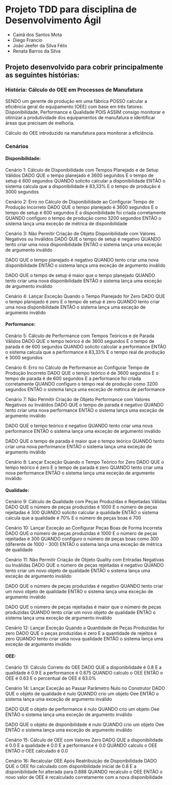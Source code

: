 # Projeto TDD para disciplina de Desenvolvimento Ágil

- Cainã dos Santos Mota
- Diego Francio
- João Jeefer da Silva Félix
- Renata Barros da Silva


## Projeto desenvolvido para cobrir principalmente as seguintes histórias:

### História: Cálculo do OEE em Processos de Manufatura
SENDO um gerente de produção em uma fábrica
POSSO calcular a eficiência geral do equipamento (OEE) com base em três fatores: Disponibilidade, Performance e Qualidade
POIS ASSIM consigo monitorar e otimizar a produtividade dos equipamentos de manufatura e identificar áreas que precisam de melhoria.



Cálculo do OEE introduzido na manufatura para monitorar a eficiência.

### Cenários

#### Disponibilidade:

Cenário 1: Cálculo de Disponibilidade com Tempos Planejado e de Setup Válidos
DADO QUE o tempo planejado é 3600 segundos
E o tempo de setup é 600 segundos
QUANDO solicito calcular a disponibilidade
ENTÃO o sistema calcula que a disponibilidade é 83,33%
E o tempo de produção é 3000 segundos

Cenário 2: Erro no Cálculo de Disponibilidade ao Configurar Tempo de Produção Incorreto
DADO QUE o tempo planejado é 3600 segundos
E o tempo de setup é 600 segundos
E a disponibilidade foi criada corretamente
QUANDO configuro o tempo de produção como 3200 segundos
ENTÃO o sistema lança uma exceção de métrica de disponibilidade

Cenário 3: Não Permitir Criação de Objeto Disponibilidade com Valores Negativos ou Inválidos
DADO QUE o tempo de setup é negativo
QUANDO tento criar uma nova disponibilidade
ENTÃO o sistema lança uma exceção de argumento inválido

DADO QUE o tempo planejado é negativo
QUANDO tento criar uma nova disponibilidade
ENTÃO o sistema lança uma exceção de argumento inválido

DADO QUE o tempo de setup é maior que o tempo planejado
QUANDO tento criar uma nova disponibilidade
ENTÃO o sistema lança uma exceção de argumento inválido

Cenário 4: Lançar Exceção Quando o Tempo Planejado for Zero
DADO QUE o tempo planejado é zero
E o tempo de setup é zero
QUANDO tento criar uma nova disponibilidade
ENTÃO o sistema lança uma exceção de argumento inválido

#### Performance:

Cenário 5: Cálculo de Performance com Tempos Teóricos e de Parada Válidos
DADO QUE o tempo teórico é de 3600 segundos
E o tempo de parada é de 600 segundos
QUANDO solicito calcular a performance
ENTÃO o sistema calcula que a performance é 83,33%
E o tempo real de produção é 3000 segundos

Cenário 6: Erro no Cálculo de Performance ao Configurar Tempo de Produção Incorreto
DADO QUE o tempo teórico é de 3600 segundos
E o tempo de parada é de 600 segundos
E a performance foi criada corretamente
QUANDO configuro o tempo real de produção como 3200 segundos
ENTÃO o sistema lança uma exceção de métrica de performance

Cenário 7: Não Permitir Criação de Objeto Performance com Valores Negativos ou Inválidos
DADO QUE o tempo de parada é negativo
QUANDO tento criar uma nova performance
ENTÃO o sistema lança uma exceção de argumento inválido

DADO QUE o tempo teórico é negativo
QUANDO tento criar uma nova performance
ENTÃO o sistema lança uma exceção de argumento inválido

DADO QUE o tempo de parada é maior que o tempo teórico
QUANDO tento criar uma nova performance
ENTÃO o sistema lança uma exceção de argumento inválido

Cenário 8: Lançar Exceção Quando o Tempo Teórico for Zero
DADO QUE o tempo teórico é zero
E o tempo de parada é zero
QUANDO tento criar uma nova performance
ENTÃO o sistema lança uma exceção de argumento inválido

#### Qualidade:

Cenário 9: Cálculo de Qualidade com Peças Produzidas e Rejeitadas Válidas
DADO QUE o número de peças produzidas é 1000
E o número de peças rejeitadas é 300
QUANDO solicito calcular a qualidade
ENTÃO o sistema calcula que a qualidade é 70%
E o número de peças boas é 700

Cenário 10: Lançar Exceção ao Configurar Peças Boas de Forma Incorreta
DADO QUE o número de peças produzidas é 1000
E o número de peças rejeitadas é 300
QUANDO configuro o número de peças boas como 300 (diferente de 1000 - 300)
ENTÃO o sistema lança uma exceção de métrica de qualidade

Cenário 11: Não Permitir Criação de Objeto Quality com Entradas Negativas ou Inválidas
DADO QUE o número de peças rejeitadas é negativo
QUANDO tento criar um novo objeto de qualidade
ENTÃO o sistema lança uma exceção de argumento inválido

DADO QUE o número de peças produzidas é negativo
QUANDO tento criar um novo objeto de qualidade
ENTÃO o sistema lança uma exceção de argumento inválido

DADO QUE o número de peças rejeitadas é maior que o número de peças produzidas
QUANDO tento criar um novo objeto de qualidade
ENTÃO o sistema lança uma exceção de argumento inválido

Cenário 12: Lançar Exceção Quando a Quantidade de Peças Produzidas for zero
DADO QUE o peças produzidas é zero
E a quantidade de rejeitos é zero
QUANDO tento criar uma nova qualidade
ENTÃO o sistema lança uma exceção de argumento inválido

#### OEE:

Cenário 13: Cálculo Correto do OEE
DADO QUE a disponibilidade é 0.8
E a qualidade é 0.9
E a performance é 0.875
QUANDO calculo o OEE
ENTÃO o OEE é 0.63
E o percentual de OEE é 63.0%

Cenário 14: Lançar Exceção ao Passar Parâmetro Nulo no Construtor
DADO QUE o objeto de qualidade é nulo
QUANDO crio um objeto Oee
ENTÃO o sistema lança uma exceção de argumento inválido

DADO QUE o objeto de performance é nulo
QUANDO crio um objeto Oee
ENTÃO o sistema lança uma exceção de argumento inválido

DADO QUE o objeto de disponibilidade é nulo
QUANDO crio um objeto Oee
ENTÃO o sistema lança uma exceção de argumento inválido

Cenário 15: Cálculo de OEE com Valores Zero
DADO QUE a disponibilidade é 0.0
E a qualidade é 0.0
E a performance é 0.0
QUANDO calculo o OEE
ENTÃO o OEE calculado é 0.0

Cenário 16: Recalcular OEE Após Reatribuição de Disponibilidade
DADO QUE o OEE foi calculado com disponibilidade inicial de 0.8
E a disponibilidade foi alterada para 0.888
QUANDO recalculo o OEE
ENTÃO o novo valor de OEE é recalculado corretamente com a nova disponibilidade





